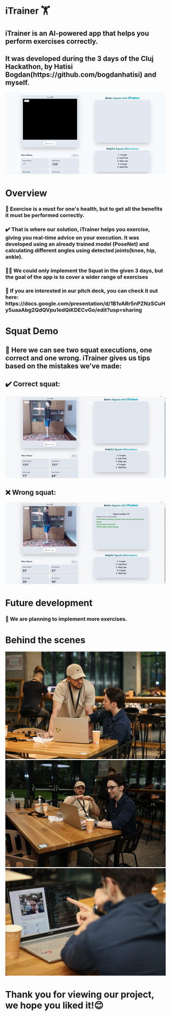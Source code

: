 # iTrainer 🏋️
<h2>iTrainer is an AI-powered app that helps you perform exercises correctly.</h2>
<h2>It was developed during the 3 days of the Cluj Hackathon, by Hatisi Bogdan(https://github.com/bogdanhatisi) and myself.</h2>
<img src="https://github.com/bogdanhatisi/iTrainer/blob/main/GUI.png"/>


<h1>Overview</h1>
<h3>🍏 Exercise is a must for one's health, but to get all the benefits it must be performed correctly.</h3>
<h3>✔️ That is where our solution, iTrainer helps you exercise, giving you real-time advice on your execution. It was developed using an already trained model (PoseNet) and calculating different angles using detected joints(knee, hip, ankle).</h3>
<h3>👨‍💻 We could only implement the Squat in the given 3 days, but the goal of the app is to cover a wider range of exercises</h3>
<h3>🎤 If you are interested in our pitch deck, you can check it out here: https://docs.google.com/presentation/d/1B1vARr5nPZNzSCuHy5uaaAbg2QdQVpu1edQiKDECvGo/edit?usp=sharing</h3>


<h1>Squat Demo</h1>
 <h2>📝 Here we can see two squat executions, one correct and one wrong. iTrainer gives us tips based on the mistakes we've made: </h2>

<h2>✔️ Correct squat: </h2>
<img src="https://github.com/bogdanhatisi/iTrainer/blob/main/correct-squat.gif"/>
<h2>❌ Wrong squat: </h2>
<img src="https://github.com/bogdanhatisi/iTrainer/blob/main/wrong-squat.gif"/>


<h1>Future development</h1>
<h3>🚀 We are planning to implement more exercises.</h3>

<h1>Behind the scenes</h1>

<img src="https://github.com/bogdanhatisi/iTrainer/blob/main/team-second-pic.png"/>
<img src="https://github.com/bogdanhatisi/iTrainer/blob/main/team.png"/>
<img src="https://github.com/bogdanhatisi/iTrainer/blob/main/team-third-pic.png"/>


<h1>Thank you for viewing our project, we hope you liked it!😊</h1>

